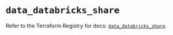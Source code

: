 # `data_databricks_share`

Refer to the Terraform Registry for docs: [`data_databricks_share`](https://registry.terraform.io/providers/databricks/databricks/1.89.0/docs/data-sources/share).
